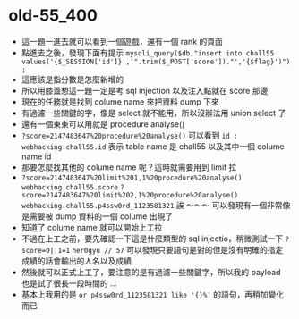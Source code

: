 # old-55_400

* 這一題一進去就可以看到一個遊戲，還有一個 rank 的頁面
* 點進去之後，發現下面有提示 `mysqli_query($db,"insert into chall55 values('{$_SESSION['id']}','".trim($_POST['score'])."','{$flag}')");`
* 這應該是指分數是怎麼新增的
* 所以用膝蓋想這一題一定是考 sql injection 以及注入點就在 score 那邊
* 現在的任務就是找到 colume name 來把資料 dump 下來
* 有過濾一些關鍵的字，像是 select 就不能用，所以沒辦法用 union select 了
* 還有一個東東可以用就是 procedure analyse()
* `?score=2147483647%20procedure%20analyse()` 可以看到 `id : webhacking.chall55.id` 表示 table name 是 chall55 以及其中一個 colume name id
* 那要怎麼找其他的 colume name 呢？這時就需要用到 limit 拉
* `?score=2147483647%20limit%201,1%20procedure%20analyse()`
    `webhacking.chall55.score`
    `?score=2147483647%20limit%202,1%20procedure%20analyse()`
    `webhacking.chall55.p4ssw0rd_1123581321`
    誒 ～～～ 可以發現有一個非常像是需要被 dump 資料的一個 colume 出現了
* 知道了 colume name 就可以開始上工拉
* 不過在上工之前，要先確認一下這是什麼類型的 sql injectio，稍微測試一下 `?score=0||1=1` `her0gyu // 57` 可以發現只要語句是對的但是沒有明確的指定成績的話會輸出的人名以及成績
* 然後就可以正式上工了，要注意的是有過濾一些關鍵字，所以我的 payload 也是試了很長一段時間的 ...
* 基本上我用的是 `or p4ssw0rd_1123581321 like '{}%'` 的語句，再稍加變化而已
